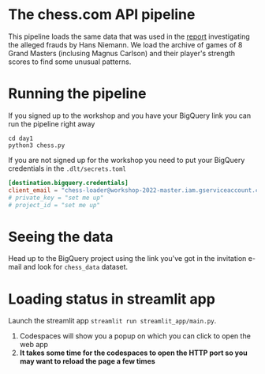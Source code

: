 # The chess.com API pipeline
This pipeline loads the same data that was used in the [report](https://www.chess.com/blog/CHESScom/hans-niemann-report) investigating the alleged frauds by Hans Niemann. We load the archive of games of 8 Grand Masters (inclusing Magnus Carlson) and their player's strength scores to find some unusual patterns.

# Running the pipeline
If you signed up to the workshop and you have your BigQuery link you can run the pipeline right away
```
cd day1
python3 chess.py
```

If you are not signed up for the workshop you need to put your BigQuery credentials in the `.dlt/secrets.toml`
```toml
[destination.bigquery.credentials]
client_email = "chess-loader@workshop-2022-master.iam.gserviceaccount.com"
# private_key = "set me up"
# project_id = "set me up"
```

# Seeing the data
Head up to the BigQuery project using the link you've got in the invitation e-mail and look for `chess_data` dataset.

# Loading status in streamlit app
Launch the streamlit app `streamlit run streamlit_app/main.py`.

1. Codespaces will show you a popup on which you can click to open the web app
2. **It takes some time for the codespaces to open the HTTP port so you may want to reload the page a few times**